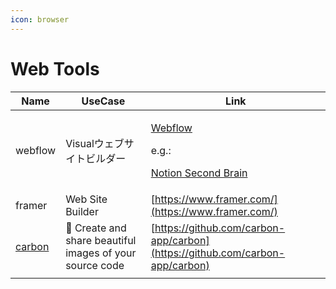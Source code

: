 ```yaml
---
icon: browser
---
```


# Web Tools

| Name                             | UseCase                                                  | Link                                                                                                                                                                  |
| -------------------------------- | -------------------------------------------------------- | --------------------------------------------------------------------------------------------------------------------------------------------------------------------- |
| webflow                          | Visualウェブサイトビルダー                                         | <p><a href="https://webflow.com/">Webflow</a></p><p>e.g.:</p><p><a href="https://www.pathpages.com/products/notion-second-brain#included">Notion Second Brain</a></p> |
| framer                           | Web Site Builder                                         | [https://www.framer.com/](https://www.framer.com/)                                                                                                                    |
| [carbon](https://carbon.now.sh/) | 🎨 Create and share beautiful images of your source code | [https://github.com/carbon-app/carbon](https://github.com/carbon-app/carbon)                                                                                          |
|                                  |                                                          |                                                                                                                                                                       |
